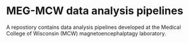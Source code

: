 # MEG-MCW data analysis pipelines
A repostiory contains data analysis pipelines developed at the Medical College of Wisconsin (MCW) magnetoencephalptagy laboratory.
